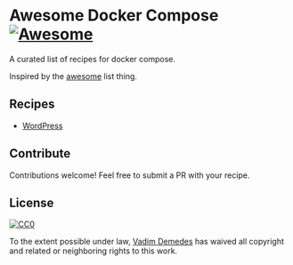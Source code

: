 # Awesome Docker Compose [![Awesome](https://cdn.rawgit.com/sindresorhus/awesome/d7305f38d29fed78fa85652e3a63e154dd8e8829/media/badge.svg)](https://github.com/sindresorhus/awesome)

A curated list of recipes for docker compose.

Inspired by the [awesome](https://github.com/sindresorhus/awesome) list thing.


## Recipes

- [WordPress](recipes/wordpress.yml)


## Contribute

Contributions welcome! Feel free to submit a PR with your recipe.


## License

[![CC0](http://i.creativecommons.org/p/zero/1.0/88x31.png)](http://creativecommons.org/publicdomain/zero/1.0/)

To the extent possible under law, [Vadim Demedes](http://vadimdemedes.com) has waived all copyright and related or neighboring rights to this work.
